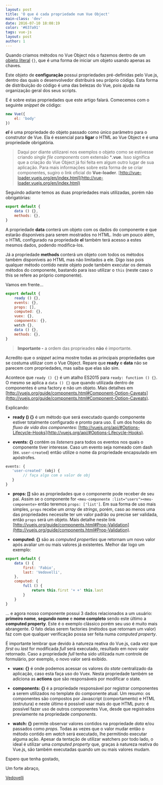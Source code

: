 ```yaml
---
layout: post
title: 'O que é cada propriedade num Vue Object'
main-class: 'dev'
date: 2016-07-10 18:08:19 
color: '#637a91'
tags: vue-js
layout: post
author: 1
---
```


Quando criamos métodos no Vue Object nós o fazemos dentro de um [objeto literal](http://blog.caelum.com.br/criacao-de-objetos-em-javascript/) `{}`, que é uma forma de iniciar um objeto usando apenas as chaves.

Este objeto de **configuração** possui propriedades pré-definidas pelo Vue.js, dentro das quais o desenvolvedor distribuirá seu próprio código. Esta forma de distribuição do código é uma das belezas do Vue, pois ajuda na organização geral dos seus scripts.

E é sobre estas propriedades que este artigo falará. Comecemos com o seguinte *snippet* de código:

```javascript
new Vue({
    el: 'body'
})
```

***el*** é uma propriedade do objeto passado como único parâmetro para o construtor de Vue. Ela é essencial para **ligar** o HTML ao Vue Object e é uma propriedade obrigatória.

> Daqui por diante utilizarei nos exemplos o objeto como se estivesse criando *single file components* com extensão ***.vue**. Isso significa que a criação do Vue Object já foi feita em algum outro lugar de sua aplicação. Para mais informações sobre esta forma de se criar componentes, sugiro o link oficial do **Vue-loader**. [http://vue-loader.vuejs.org/en/index.html](http://vue-loader.vuejs.org/en/index.html)

Seguindo adiante temos as duas propriedades mais utilizadas, porém não obrigatórias:

```javascript
export default {
    data () {},
    methods: {},
}
```

A propriedade **data** conterá um objeto com os dados do componente e que estarão disponíveis para serem mostrados no HTML. Indo um pouco além, o HTML configurado na propriedade **el** também terá acesso a estes mesmos dados, podendo modifica-los.

Já a propriedade **methods** conterá um objeto com todos os métodos também disponíveis ao HTML mas não limitados a ele. Digo isso pois qualquer método contido neste objeto pode também executar os demais métodos do componente, bastando para isso utilizar o `this` (neste caso o this se refere ao próprio componente).

Vamos em frente...

```javascript
export default {
    ready () {},
    events: {},
    props: [],
    computed: {},
    vuex: {},
    components: {},
    watch {},
    data () {},
    methods: {},
}
```

>**Importante -** a ordem das proprieades **não** é importante.

Acredito que o *snippet* acima mostre todas as principais propriedades que se costuma utilizar com o Vue Object. Repare que **ready** e **data** não se parecem com propriedades, mas saiba que elas são sim.

Acontece que `ready () {}` é um atalho ES2015 para `ready: function () {}`. O mesmo se aplica a `data () {}` que quando utilizada dentro de componentes é uma factory e não um objeto. Mais detalhes em [http://vuejs.org/guide/components.html#Component-Option-Caveats](http://vuejs.org/guide/components.html#Component-Option-Caveats).

Explicando:

* **ready () {}** é um método que será executado quando componente estiver totalmente configurado e pronto para uso. É um dos hooks do *fluxo de vida dos componentes*: [http://vuejs.org/api/#Options-Lifecycle-Hooks](http://vuejs.org/api/#Options-Lifecycle-Hooks).

* **events: {}** contém os *listeners* para todos os eventos nos quais o componente tiver interesse. Caso um evento seja nomeado com dash (ex. `user-created`) então utilize o nome da propriedade encapsulado em apóstrofes.
```javascript
events: {
   'user-created' (obj) {
        // faça algo com o valor de obj
   }
}
```
* **props: []** são as propriedades que o componente pode receber de seu pai. Assim se o componente for `<meu-componente :list="users"><meu-componente>` então teremos `props: ['list']`. Em sua forma de uso mais simples, `props` recebe um *array* de *strings*, porém, caso ao menos uma das propriedades necessite ter um valor padrão ou precise ser validada, então `props` será um objeto. Mais detalhe neste link [http://vuejs.org/guide/components.html#Prop-Validation](http://vuejs.org/guide/components.html#Prop-Validation).

* **computed: {}** são as *computed properties* que retornam um novo valor após avaliar um ou mais valores já existentes. Melhor dar logo um exemplo:

```javascript
export default {
    data () {
        first: 'Fabio',
        last: 'Vedovelli',
    },
    computed: {
        full () {
            return this.first '+ +' this.last
        }
    }
}
```
... e agora nosso componente possui 3 dados relacionados a um usuário: **primeiro nome**, **segundo nome** e **nome completo** sendo este último a **computed property**. Este é o exemplo clássico porém seu uso é muito mais abrangente. O fato delas serem factories (métodos que retornam um valor) faz com que qualquer verificação possa ser feita numa *computed property*.

É importante lembrar que devido à natureza reativa do Vue.js, cada vez que *first* ou *last* for modificada *full* será executado, resultado em novo valor retornado. Caso a propriedade *full* tenha sido utilizada num controle de formulário, por exemplo, o novo valor será exibido.

* **vuex: {}** é onde podemos acessar os valores do *state* centralizado da aplicação, caso esta faça uso do Vuex. Nesta propriedade também se adiciona as **actions** que são responsáveis por modificar o state.

* **components: {}** é a propriedade responsável por registrar componentes a serem utilizados no template do componente atual. Um resumo: os componentes são compostos por Javascript (comportamento) e HTML (estrutura) e neste último é possível usar mais do que HTML puro: é possível fazer uso de outros componentes Vue, desde que registrados previamente na propriedade *components*.

* **watch: {}** permite observar valores contidos na propriedade *data* e/ou passados como *props*. Todas as vezes que o valor mudar então o método contido em *watch* será executado, lhe permitindo executar alguma ação. Apesar da tentação de utilizar watchers por todo lado, o ideal é utilizar uma *computed property* que, graças à natureza reativa do Vue.js, são também executadas quando um ou mais valores mudam.

Espero que tenha gostado,

Um forte abraço,

[Vedovelli](http://vedcasts.com.br)
